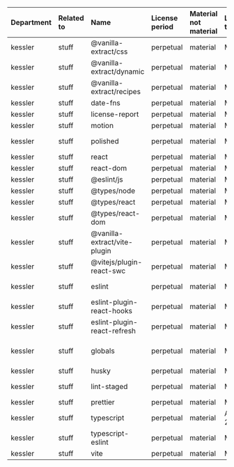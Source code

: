 | Department | Related to | Name                         | License period | Material not material | License type | Link                                                               | Remote version | Installed version | Defined version | Author                                                        |
| :--------- | :--------- | :--------------------------- | :------------- | :-------------------- | :----------- | :----------------------------------------------------------------- | :------------- | :---------------- | :-------------- | :------------------------------------------------------------ |
| kessler    | stuff      | @vanilla-extract/css         | perpetual      | material              | MIT          | git+https://github.com/vanilla-extract-css/vanilla-extract.git     | 1.17.4         | 1.17.4            | ^1.17.4         | SEEK                                                          |
| kessler    | stuff      | @vanilla-extract/dynamic     | perpetual      | material              | MIT          | git+https://github.com/vanilla-extract-css/vanilla-extract.git     | 2.1.5          | 2.1.5             | ^2.1.5          | SEEK                                                          |
| kessler    | stuff      | @vanilla-extract/recipes     | perpetual      | material              | MIT          | git+https://github.com/vanilla-extract-css/vanilla-extract.git     | 0.5.7          | 0.5.7             | ^0.5.7          | SEEK                                                          |
| kessler    | stuff      | date-fns                     | perpetual      | material              | MIT          | git+https://github.com/date-fns/date-fns.git                       | 4.1.0          | 4.1.0             | ^4.1.0          | n/a                                                           |
| kessler    | stuff      | license-report               | perpetual      | material              | MIT          | git+https://github.com/kessler/license-report.git                  | 6.8.0          | 6.8.0             | ^6.8.0          | Yaniv Kessler                                                 |
| kessler    | stuff      | motion                       | perpetual      | material              | MIT          | git+https://github.com/motiondivision/motion.git                   | 12.23.24       | 12.23.22          | ^12.23.22       | Matt Perry                                                    |
| kessler    | stuff      | polished                     | perpetual      | material              | MIT          | git+https://github.com/styled-components/polished.git              | 4.3.1          | 4.3.1             | ^4.3.1          | Brian Hough <hello@brianhough.co> (https://polished.js.org)   |
| kessler    | stuff      | react                        | perpetual      | material              | MIT          | git+https://github.com/facebook/react.git                          | 19.2.0         | 19.2.0            | ^19.1.1         | n/a                                                           |
| kessler    | stuff      | react-dom                    | perpetual      | material              | MIT          | git+https://github.com/facebook/react.git                          | 19.2.0         | 19.2.0            | ^19.1.1         | n/a                                                           |
| kessler    | stuff      | @eslint/js                   | perpetual      | material              | MIT          | git+https://github.com/eslint/eslint.git                           | 9.38.0         | 9.37.0            | ^9.36.0         | n/a                                                           |
| kessler    | stuff      | @types/node                  | perpetual      | material              | MIT          | https://github.com/DefinitelyTyped/DefinitelyTyped.git             | 24.8.1         | 24.7.0            | ^24.6.0         | n/a                                                           |
| kessler    | stuff      | @types/react                 | perpetual      | material              | MIT          | https://github.com/DefinitelyTyped/DefinitelyTyped.git             | 19.2.2         | 19.2.2            | ^19.1.16        | n/a                                                           |
| kessler    | stuff      | @types/react-dom             | perpetual      | material              | MIT          | https://github.com/DefinitelyTyped/DefinitelyTyped.git             | 19.2.2         | 19.2.1            | ^19.1.9         | n/a                                                           |
| kessler    | stuff      | @vanilla-extract/vite-plugin | perpetual      | material              | MIT          | git+https://github.com/vanilla-extract-css/vanilla-extract.git     | 5.1.1          | 5.1.1             | ^5.1.1          | SEEK                                                          |
| kessler    | stuff      | @vitejs/plugin-react-swc     | perpetual      | material              | MIT          | git+https://github.com/vitejs/vite-plugin-react.git                | 4.1.0          | 4.1.0             | ^4.1.0          | Arnaud Barré (https://github.com/ArnaudBarre)                 |
| kessler    | stuff      | eslint                       | perpetual      | material              | MIT          | git+https://github.com/eslint/eslint.git                           | 9.38.0         | 9.37.0            | ^9.36.0         | Nicholas C. Zakas <nicholas+npm@nczconsulting.com>            |
| kessler    | stuff      | eslint-plugin-react-hooks    | perpetual      | material              | MIT          | git+https://github.com/facebook/react.git                          | 5.2.0          | 5.2.0             | ^5.2.0          | n/a                                                           |
| kessler    | stuff      | eslint-plugin-react-refresh  | perpetual      | material              | MIT          | git+https://github.com/ArnaudBarre/eslint-plugin-react-refresh.git | 0.4.24         | 0.4.23            | ^0.4.22         | Arnaud Barré (https://github.com/ArnaudBarre)                 |
| kessler    | stuff      | globals                      | perpetual      | material              | MIT          | git+https://github.com/sindresorhus/globals.git                    | 16.4.0         | 16.4.0            | ^16.4.0         | Sindre Sorhus sindresorhus@gmail.com https://sindresorhus.com |
| kessler    | stuff      | husky                        | perpetual      | material              | MIT          | git+https://github.com/typicode/husky.git                          | 9.1.7          | 9.1.7             | ^9.1.7          | typicode                                                      |
| kessler    | stuff      | lint-staged                  | perpetual      | material              | MIT          | git+https://github.com/lint-staged/lint-staged.git                 | 16.2.4         | 16.2.4            | ^16.2.4         | Andrey Okonetchnikov <andrey@okonet.ru>                       |
| kessler    | stuff      | prettier                     | perpetual      | material              | MIT          | git+https://github.com/prettier/prettier.git                       | 3.6.2          | 3.6.2             | ^3.6.2          | James Long                                                    |
| kessler    | stuff      | typescript                   | perpetual      | material              | Apache-2.0   | git+https://github.com/microsoft/TypeScript.git                    | 5.9.3          | 5.9.3             | ~5.9.3          | Microsoft Corp.                                               |
| kessler    | stuff      | typescript-eslint            | perpetual      | material              | MIT          | git+https://github.com/typescript-eslint/typescript-eslint.git     | 8.46.1         | 8.46.0            | ^8.45.0         | n/a                                                           |
| kessler    | stuff      | vite                         | perpetual      | material              | MIT          | git+https://github.com/vitejs/vite.git                             | 7.1.10         | 7.1.9             | ^7.1.7          | Evan You                                                      |

